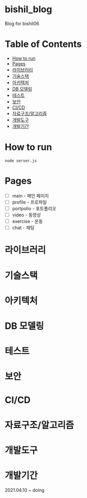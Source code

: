 # bishil_blog
Blog for bishil06

# Table of Contents
* [How to run](#how-to-run)
* [Pages](#pages)
* [라이브러리](#라이브러리)
* [기술스택](#기술스택)
* [아키텍처](#아키텍처)
* [DB 모델링](#db-모델링)
* [테스트](#테스트)
* [보안](#보안)
* [CI/CD](#cicd)
* [자료구조/알고리즘](#자료구조알고리즘)
* [개발도구](#개발도구)
* [개발기간](#개발기간)

# How to run
```
node server.js
```

# Pages
- [ ] main - 메인 페이지
- [ ] profile - 프로파일
- [ ] portpolio - 포트폴리오
- [ ] video - 동영상
- [ ] exercise - 운동
- [ ] chat - 채팅

# 라이브러리

# 기술스택

# 아키텍처

# DB 모델링

# 테스트

# 보안

# CI/CD

# 자료구조/알고리즘

# 개발도구

# 개발기간
2021.04.10 ~ doing